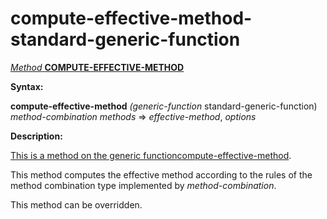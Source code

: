 compute-effective-method-standard-generic-function
==================================================

[*Method* **COMPUTE-EFFECTIVE-METHOD**]()

**Syntax:**

**compute-effective-method** *(generic-function* standard-generic-function) *method-combination* *methods* => *effective-method*, *options*

**Description:**

[This is a method on the generic function]()[compute-effective-method](compute-effective-method.md).

This method computes the effective method according to the rules of the method combination type implemented by *method-combination*.

This method can be overridden.
